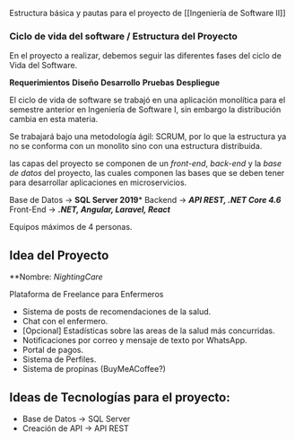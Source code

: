 Estructura básica y pautas para el proyecto de [[Ingeniería de Software II]]
### Ciclo de vida del software / Estructura del Proyecto
En el proyecto a realizar, debemos seguir las diferentes fases del ciclo de Vida del Software.

**Requerimientos**
**Diseño**
**Desarrollo**
**Pruebas**
**Despliegue**

El ciclo de vida de software se trabajó en una aplicación monolítica para el semestre anterior en Ingeniería de Software I, sin embargo la distribución cambia en esta materia.

Se trabajará bajo una metodología ágil: SCRUM, por lo que la estructura ya no se conforma con un monolito sino con una estructura distribuida.

las capas del proyecto se componen de un *front-end*, *back-end* y la *base de datos* del proyecto, las cuales componen las bases que se deben tener para desarrollar aplicaciones en microservicios.

Base de Datos -> **SQL Server 2019***
Backend -> ***API REST, .NET Core 4.6***
Front-End -> ***.NET, Angular, Laravel, React***

Equipos máximos de 4 personas.
	
## Idea del Proyecto
**Nombre: *NightingCare*

Plataforma de Freelance para Enfermeros
- Sistema de posts de recomendaciones de la salud.
- Chat con el enfermero.
- [Opcional] Estadísticas sobre las areas de la salud más concurridas.
- Notificaciones por correo y mensaje de texto por WhatsApp.
- Portal de pagos.
- Sistema de Perfiles.
- Sistema de propinas (BuyMeACoffee?)
## Ideas de Tecnologías para el proyecto:

- Base de Datos -> SQL Server
- Creación de API -> API REST


